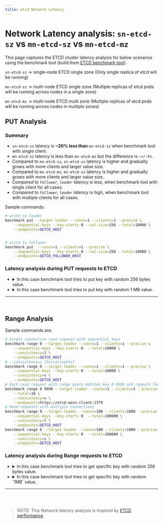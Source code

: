 ```yaml
---
title: etcd Network Latency
---
```


# Network Latency analysis: `sn-etcd-sz` vs  `mn-etcd-sz` vs `mn-etcd-mz`
This page captures the ETCD cluster latency analysis for below scenarios using the benchmark tool (build from [ETCD benchmark tool](https://github.com/seshachalam-yv/etcd)).

`sn-etcd-sz` -> single-node ETCD single zone (Only single replica of etcd will be running)

`mn-etcd-sz` -> multi-node ETCD single zone (Multiple replicas of etcd pods will be running across nodes in a single zone)

`mn-etcd-mz` -> multi-node ETCD multi zone (Multiple replicas of etcd pods will be running across nodes in multiple zones)

## PUT Analysis

### Summary 

* `sn-etcd-sz` latency is **~20% less than** `mn-etcd-sz` when benchmark tool with single client.
* `mn-etcd-sz` latency is less than `mn-etcd-mz` but the difference is `~+/-5%`.
* Compared to `mn-etcd-sz`, `sn-etcd-sz` latency is higher and gradually grows with more clients and larger value size. 
* Compared to `mn-etcd-mz`, `mn-etcd-sz` latency is higher and gradually grows with more clients and larger value size. 
* *Compared to `follower`, `leader` latency is less*, when benchmark tool with single client for all cases.
* *Compared to `follower`, `leader` latency is high*, when benchmark tool with multiple clients for all cases.


Sample commands:

```bash
# write to leader
benchmark put --target-leader --conns=1 --clients=1 --precise \
    --sequential-keys --key-starts 0 --val-size=256 --total=10000 \
    --endpoints=$ETCD_HOST 


# write to follower
benchmark put  --conns=1 --clients=1 --precise \
    --sequential-keys --key-starts 0 --val-size=256 --total=10000 \
    --endpoints=$ETCD_FOLLOWER_HOST

```

### Latency analysis during PUT requests to ETCD

* 
  <details>
  <summary>In this case benchmark tool tries to put key with random 256 bytes value.</summary>

  * Benchmark tool loads key/value to `leader` with single client .
    * `sn-etcd-sz` latency (~0.815ms) is **~50% lesser than** `mn-etcd-sz` (~1.74ms ).
    *  * `mn-etcd-sz` latency (~1.74ms ) is slightly lesser than `mn-etcd-mz` (~1.8ms) but the difference is negligible (within same ms).
    * 
      | Number of keys | Value size | Number of connections | Number of clients | Target etcd server |  Average write QPS | Average latency per request |    zone    | server name |  Test name |
      |:--------------:|:----------:|:---------------------:|:-----------------:|:------------------:|:------------------:|:---------------------------:|:----------:|:-----------:|:----------:|
      |      10000     |     256    |           1           |         1         |       leader       |      1220.0520     |           0.815ms           | eu-west-1c | etcd-main-0 | sn-etcd-sz |
      |      10000     |     256    |           1           |         1         |       leader       |       586.545      |            1.74ms           | eu-west-1a | etcd-main-1 | mn-etcd-sz |
      |      10000     |     256    |           1           |         1         |       leader       |  554.0155654442634 |            1.8ms            | eu-west-1a | etcd-main-1 | mn-etcd-mz |

  * Benchmark tool loads key/value to `follower` with single client.
    * `mn-etcd-sz` latency(`~2.2ms`) is **20% to 30% lesser than** `mn-etcd-mz`(`~2.7ms`).
    * *Compare to `follower`, `leader` has lower latency.*
    * 
      | Number of keys | Value size | Number of connections | Number of clients | Target etcd server |  Average write QPS | Average latency per request |    zone    | server name |  Test name |
      |:--------------:|:----------:|:---------------------:|:-----------------:|:------------------:|:------------------:|:---------------------------:|:----------:|:-----------:|:----------:|
      |      10000     |     256    |           1           |         1         |     follower-1     |       445.743      |            2.23ms           | eu-west-1a | etcd-main-0 | mn-etcd-sz |
      |      10000     |     256    |           1           |         1         |     follower-1     |  378.9366747610789 |            2.63ms           | eu-west-1c | etcd-main-0 | mn-etcd-mz |

      | Number of keys | Value size | Number of connections | Number of clients | Target etcd server |  Average write QPS | Average latency per request |    zone    | server name |  Test name |
      |:--------------:|:----------:|:---------------------:|:-----------------:|:------------------:|:------------------:|:---------------------------:|:----------:|:-----------:|:----------:|
      |      10000     |     256    |           1           |         1         |     follower-2     |       457.967      |            2.17ms           | eu-west-1a | etcd-main-2 | mn-etcd-sz |
      |      10000     |     256    |           1           |         1         |     follower-2     |  345.6586129825796 |            2.89ms           | eu-west-1b | etcd-main-2 | mn-etcd-mz |

  * Benchmark tool loads key/value to `leader` with multiple clients.
    * `sn-etcd-sz` latency(`~78.3ms`) is **~10% greater than**  `mn-etcd-sz`(`~71.81ms`).
    * `mn-etcd-sz` latency(`~71.81ms`) is less than `mn-etcd-mz`(`~72.5ms`) but the difference is negligible.
    * 
      | Number of keys | Value size | Number of connections | Number of clients | Target etcd server |  Average write QPS | Average latency per request |    zone    | server name |  Test name |
      |:--------------:|:----------:|:---------------------:|:-----------------:|:------------------:|:------------------:|:---------------------------:|:----------:|:-----------:|:----------:|
      |     100000     |     256    |          100          |        1000       |       leader       |      12638.905     |           78.32ms           | eu-west-1c | etcd-main-0 | sn-etcd-sz |
      |     100000     |     256    |          100          |        1000       |       leader       |      13789.248     |           71.81ms           | eu-west-1a | etcd-main-1 | mn-etcd-sz |
      |     100000     |     256    |          100          |        1000       |       leader       | 13728.446436395223 |            72.5ms           | eu-west-1a | etcd-main-1 | mn-etcd-mz |  



  * Benchmark tool loads key/value to `follower` with multiple clients.
    * `mn-etcd-sz` latency(`~69.8ms`) is **~5% greater than**  `mn-etcd-mz`(`~72.6ms`).
    * *Compare to `leader`, `follower` has lower latency*.
    * 
      | Number of keys | Value size | Number of connections | Number of clients | Target etcd server |  Average write QPS | Average latency per request |    zone    | server name |  Test name |
      |:--------------:|:----------:|:---------------------:|:-----------------:|:------------------:|:------------------:|:---------------------------:|:----------:|:-----------:|:----------:|
      |     100000     |     256    |          100          |        1000       |     follower-1     |      14271.983     |           69.80ms           | eu-west-1a | etcd-main-0 | mn-etcd-sz |
      |     100000     |     256    |          100          |        1000       |     follower-1     |      13695.98      |           72.62ms           | eu-west-1a | etcd-main-1 | mn-etcd-mz |

      | Number of keys | Value size | Number of connections | Number of clients | Target etcd server |  Average write QPS | Average latency per request |    zone    | server name |  Test name |
      |:--------------:|:----------:|:---------------------:|:-----------------:|:------------------:|:------------------:|:---------------------------:|:----------:|:-----------:|:----------:|
      |     100000     |     256    |          100          |        1000       |     follower-2     |      14325.436     |           69.47ms           | eu-west-1a | etcd-main-2 | mn-etcd-sz |
      |     100000     |     256    |          100          |        1000       |     follower-2     | 15750.409490407475 |            63.3ms           | eu-west-1b | etcd-main-2 | mn-etcd-mz |

  </details>

* 
  <details>  
  <summary>In this case benchmark tool tries to put key with random 1 MB value.</summary>

  * Benchmark tool loads key/value to `leader` with single client.
    * `sn-etcd-sz` latency(`~16.35ms`) is **~20% lesser than** `mn-etcd-sz`(`~20.64ms`).
    * `mn-etcd-sz` latency(`~20.64ms`) is less than `mn-etcd-mz`(`~21.08ms`) but the difference is negligible..
    * 
      | Number of keys | Value size | Number of connections | Number of clients | Target etcd server |  Average write QPS | Average latency per request |    zone    | server name |  Test name |
      |:--------------:|:----------:|:---------------------:|:-----------------:|:------------------:|:------------------:|:---------------------------:|:----------:|:-----------:|:----------:|
      |      1000      |   1000000  |           1           |         1         |       leader       |       61.117       |           16.35ms           | eu-west-1c | etcd-main-0 | sn-etcd-sz |
      |      1000      |   1000000  |           1           |         1         |       leader       |       48.416       |           20.64ms           | eu-west-1a | etcd-main-1 | mn-etcd-sz |
      |      1000      |   1000000  |           1           |         1         |       leader       |  45.7517341664802  |           21.08ms           | eu-west-1a | etcd-main-1 | mn-etcd-mz |

  * Benchmark tool loads key/value withto `follower` single client.
    * `mn-etcd-sz` latency(`~23.10ms`) is **~10% greater than** `mn-etcd-mz`(`~21.8ms`).
    * *Compare to `follower`, `leader` has lower latency*.
    * 
      | Number of keys | Value size | Number of connections | Number of clients | Target etcd server |  Average write QPS | Average latency per request |    zone    | server name |  Test name |
      |:--------------:|:----------:|:---------------------:|:-----------------:|:------------------:|:------------------:|:---------------------------:|:----------:|:-----------:|:----------:|
      |      1000      |   1000000  |           1           |         1         |     follower-1     |       43.261       |           23.10ms           | eu-west-1a | etcd-main-0 | mn-etcd-sz |
      |      1000      |   1000000  |           1           |         1         |     follower-1     |  45.7517341664802  |            21.8ms           | eu-west-1c | etcd-main-0 | mn-etcd-mz |
      |      1000      |   1000000  |           1           |         1         |     follower-1     |        45.33       |           22.05ms           | eu-west-1c | etcd-main-0 | mn-etcd-mz |

      | Number of keys | Value size | Number of connections | Number of clients | Target etcd server |  Average write QPS | Average latency per request |    zone    | server name |  Test name |
      |:--------------:|:----------:|:---------------------:|:-----------------:|:------------------:|:------------------:|:---------------------------:|:----------:|:-----------:|:----------:|
      |      1000      |   1000000  |           1           |         1         |     follower-2     |       40.0518      |           24.95ms           | eu-west-1a | etcd-main-2 | mn-etcd-sz |
      |      1000      |   1000000  |           1           |         1         |     follower-2     |  43.28573155709838 |           23.09ms           | eu-west-1b | etcd-main-2 | mn-etcd-mz |
      |      1000      |   1000000  |           1           |         1         |     follower-2     |        45.92       |           21.76ms           | eu-west-1a | etcd-main-1 | mn-etcd-mz |
      |      1000      |   1000000  |           1           |         1         |     follower-2     |       35.5705      |            28.1ms           | eu-west-1b | etcd-main-2 | mn-etcd-mz |

  * Benchmark tool loads key/value to `leader` with multiple clients.
    * `sn-etcd-sz` latency(`~6.0375secs`) is **~30% greater than**  `mn-etcd-sz``~4.000secs`).
    * `mn-etcd-sz` latency(`~4.000secs`) is less than `mn-etcd-mz`(`~ 4.09secs`) but the difference is negligible.
    * 
      | Number of keys | Value size | Number of connections | Number of clients | Target etcd server |  Average write QPS | Average latency per request |    zone    | server name |  Test name |
      |:--------------:|:----------:|:---------------------:|:-----------------:|:------------------:|:------------------:|:---------------------------:|:----------:|:-----------:|:----------:|
      |      1000      |   1000000  |          100          |        300        |       leader       |       55.373       |          6.0375secs         | eu-west-1c | etcd-main-0 | sn-etcd-sz |
      |      1000      |   1000000  |          100          |        300        |       leader       |       67.319       |          4.000secs          | eu-west-1a | etcd-main-1 | mn-etcd-sz |
      |      1000      |   1000000  |          100          |        300        |       leader       |  65.91914167957594 |           4.09secs          | eu-west-1a | etcd-main-1 | mn-etcd-mz |

  * Benchmark tool loads key/value to `follower` with multiple clients.
    * *`mn-etcd-sz` latency(`~4.04secs`) is **~5% greater than** `mn-etcd-mz`(`~ 3.90secs`).*
    * *Compare to `leader`, `follower` has lower latency*. 
    * 
      | Number of keys | Value size | Number of connections | Number of clients | Target etcd server |  Average write QPS | Average latency per request |    zone    | server name |  Test name |
      |:--------------:|:----------:|:---------------------:|:-----------------:|:------------------:|:------------------:|:---------------------------:|:----------:|:-----------:|:----------:|
      |      1000      |   1000000  |          100          |        300        |     follower-1     |       66.528       |          4.0417secs         | eu-west-1a | etcd-main-0 | mn-etcd-sz |
      |      1000      |   1000000  |          100          |        300        |     follower-1     |  70.6493461856332  |           3.90secs          | eu-west-1c | etcd-main-0 | mn-etcd-mz |
      |      1000      |   1000000  |          100          |        300        |     follower-1     |        71.95       |           3.84secs          | eu-west-1c | etcd-main-0 | mn-etcd-mz |

      | Number of keys | Value size | Number of connections | Number of clients | Target etcd server |  Average write QPS | Average latency per request |    zone    | server name |  Test name |
      |:--------------:|:----------:|:---------------------:|:-----------------:|:------------------:|:------------------:|:---------------------------:|:----------:|:-----------:|:----------:|
      |      1000      |   1000000  |          100          |        300        |     follower-2     |       66.447       |          4.0164secs         | eu-west-1a | etcd-main-2 | mn-etcd-sz |
      |      1000      |   1000000  |          100          |        300        |     follower-2     |  67.53038086369484 |           3.87secs          | eu-west-1b | etcd-main-2 | mn-etcd-mz |
      |      1000      |   1000000  |          100          |        300        |     follower-2     |        68.46       |           3.92secs          | eu-west-1a | etcd-main-1 | mn-etcd-mz |
  </details>


<hr>
<br>

## Range Analysis

Sample commands are:

```bash
# Single connection read request with sequential keys
benchmark range 0 --target-leader --conns=1 --clients=1 --precise \
    --sequential-keys --key-starts 0  --total=10000 \
    --consistency=l \
    --endpoints=$ETCD_HOST 
# --consistency=s [Serializable]
benchmark range 0 --target-leader --conns=1 --clients=1 --precise \
    --sequential-keys --key-starts 0  --total=10000 \
    --consistency=s \
    --endpoints=$ETCD_HOST 
# Each read request with range query matches key 0 9999 and repeats for total number of requests.  
benchmark range 0 9999 --target-leader --conns=1 --clients=1 --precise \
    --total=10 \
    --consistency=s \
    --endpoints=https://etcd-main-client:2379
# Read requests with multiple connections
benchmark range 0 --target-leader --conns=100 --clients=1000 --precise \
    --sequential-keys --key-starts 0  --total=100000 \
    --consistency=l \
    --endpoints=$ETCD_HOST 
benchmark range 0 --target-leader --conns=100 --clients=1000 --precise \
    --sequential-keys --key-starts 0  --total=100000 \
    --consistency=s \
    --endpoints=$ETCD_HOST 
```


### Latency analysis during Range requests to ETCD 

* 
  <details>
  <summary>In this case benchmark tool tries to get specific key with random 256 bytes value.</summary>
  
  * Benchmark tool range requests to `leader` with single client.

    * `sn-etcd-sz` latency(`~1.24ms`) is **~40% greater than** `mn-etcd-sz`(`~0.67ms`).
    * `mn-etcd-sz` latency(`~0.67ms`) is  **~20% lesser than** `mn-etcd-mz`(`~0.85ms`).
    *  
    | Number of requests | Value size | Number of connections | Number of clients | sequential-keys | Consistency |  Target etcd server |  Average write QPS | Average latency per request |    zone    | server name |  Test name |
    |:------------------:|:----------:|:---------------------:|:-----------------:|:---------------:|:-----------:|:-------------------:|:------------------:|:---------------------------:|:----------:|:-----------:|:----------:|
    |        10000       |     256    |           1           |         1         |       true      |      l      |        leader       |       800.272      |            1.24ms           | eu-west-1c | etcd-main-0 | sn-etcd-sz |
    |        10000       |     256    |           1           |         1         |       true      |      l      |        leader       |      1173.9081     |            0.67ms           | eu-west-1a | etcd-main-1 | mn-etcd-sz |
    |        10000       |     256    |           1           |         1         |       true      |      l      |        leader       |  999.3020189178693 |            0.85ms           | eu-west-1a | etcd-main-1 | mn-etcd-mz |

    * Compare to consistency `Linearizable`, `Serializable` is **~40% less** for all cases
    * 
    | Number of requests | Value size | Number of connections | Number of clients | sequential-keys | Consistency |  Target etcd server |  Average write QPS | Average latency per request |    zone    | server name |  Test name |
    |:------------------:|:----------:|:---------------------:|:-----------------:|:---------------:|:-----------:|:-------------------:|:------------------:|:---------------------------:|:----------:|:-----------:|:----------:|
    |        10000       |     256    |           1           |         1         |       true      |      s      |        leader       |      1411.229      |            0.70ms           | eu-west-1c | etcd-main-0 | sn-etcd-sz |
    |        10000       |     256    |           1           |         1         |       true      |      s      |        leader       |      2033.131      |            0.35ms           | eu-west-1a | etcd-main-1 | mn-etcd-sz |
    |        10000       |     256    |           1           |         1         |       true      |      s      |        leader       | 2100.2426362012025 |            0.47ms           | eu-west-1a | etcd-main-1 | mn-etcd-mz |

  * Benchmark tool range requests to `follower` with single client .
     * `mn-etcd-sz` latency(`~1.3ms`) is  **~20% lesser than** `mn-etcd-mz`(`~1.6ms`).
    * *Compare to `follower`, `leader` read request latency is **~50% less** for both `mn-etcd-sz`, `mn-etcd-mz`*
    *  
    | Number of requests | Value size | Number of connections | Number of clients | sequential-keys | Consistency |  Target etcd server |  Average write QPS | Average latency per request |    zone    | server name |  Test name |
    |:------------------:|:----------:|:---------------------:|:-----------------:|:---------------:|:-----------:|:-------------------:|:------------------:|:---------------------------:|:----------:|:-----------:|:----------:|
    |        10000       |     256    |           1           |         1         |       true      |      l      |      follower-1     |       765.325      |            1.3ms            | eu-west-1a | etcd-main-0 | mn-etcd-sz |
    |        10000       |     256    |           1           |         1         |       true      |      l      |      follower-1     |        596.1       |            1.6ms            | eu-west-1c | etcd-main-0 | mn-etcd-mz |
    * Compare to consistency `Linearizable`, `Serializable` is **~50% less** for all cases
    * 
    | Number of requests | Value size | Number of connections | Number of clients | sequential-keys | Consistency |  Target etcd server |  Average write QPS | Average latency per request |    zone    | server name |  Test name |
    |:------------------:|:----------:|:---------------------:|:-----------------:|:---------------:|:-----------:|:-------------------:|:------------------:|:---------------------------:|:----------:|:-----------:|:----------:|
    |        10000       |     256    |           1           |         1         |       true      |      s      |      follower-1     |      1823.631      |            0.54ms           | eu-west-1a | etcd-main-0 | mn-etcd-sz |
    |        10000       |     256    |           1           |         1         |       true      |      s      |      follower-1     |       1442.6       |            0.69ms           | eu-west-1c | etcd-main-0 | mn-etcd-mz |
    |        10000       |     256    |           1           |         1         |       true      |      s      |      follower-1     |       1416.39      |            0.70ms           | eu-west-1c | etcd-main-0 | mn-etcd-mz |
    |        10000       |     256    |           1           |         1         |       true      |      s      |      follower-1     |      2077.449      |            0.47ms           | eu-west-1a | etcd-main-1 | mn-etcd-mz |
  
  * Benchmark tool range requests to `leader` with multiple client.
    * `sn-etcd-sz` latency(`~84.66ms`) is **~20% greater than** `mn-etcd-sz`(`~73.95ms`).
    * `mn-etcd-sz` latency(`~73.95ms`) is  **more or less equal to** `mn-etcd-mz`(`~ 73.8ms`).
    * 
    | Number of requests | Value size | Number of connections | Number of clients | sequential-keys | Consistency |  Target etcd server |  Average write QPS | Average latency per request |    zone    | server name |  Test name |
    |:------------------:|:----------:|:---------------------:|:-----------------:|:---------------:|:-----------:|:-------------------:|:------------------:|:---------------------------:|:----------:|:-----------:|:----------:|
    |       100000       |     256    |          100          |        1000       |       true      |      l      |        leader       |      11775.721     |           84.66ms           | eu-west-1c | etcd-main-0 | sn-etcd-sz |
    |       100000       |     256    |          100          |        1000       |       true      |      l      |        leader       |     13446.9598     |           73.95ms           | eu-west-1a | etcd-main-1 | mn-etcd-sz |
    |       100000       |     256    |          100          |        1000       |       true      |      l      |        leader       |  13527.19810605353 |            73.8ms           | eu-west-1a | etcd-main-1 | mn-etcd-mz |
    
    * Compare to consistency `Linearizable`, `Serializable` is **~20% lesser** for all cases
    * `sn-etcd-sz` latency(`~69.37ms`) is  **more or less equal to** `mn-etcd-sz`(`~69.89ms`).
    * `mn-etcd-sz` latency(`~69.89ms`) is  **slightly higher than** `mn-etcd-mz`(`~67.63ms`).
    * 
    | Number of requests | Value size | Number of connections | Number of clients | sequential-keys | Consistency |  Target etcd server |  Average write QPS | Average latency per request |    zone    | server name |  Test name |
    |:------------------:|:----------:|:---------------------:|:-----------------:|:---------------:|:-----------:|:-------------------:|:------------------:|:---------------------------:|:----------:|:-----------:|:----------:|
    |       100000       |     256    |          100          |        1000       |       true      |      s      |        leader       |     14334.9027     |           69.37ms           | eu-west-1c | etcd-main-0 | sn-etcd-sz |
    |       100000       |     256    |          100          |        1000       |       true      |      s      |        leader       |      14270.008     |           69.89ms           | eu-west-1a | etcd-main-1 | mn-etcd-sz |
    |       100000       |     256    |          100          |        1000       |       true      |      s      |        leader       | 14715.287354023869 |           67.63ms           | eu-west-1a | etcd-main-1 | mn-etcd-mz |

  * Benchmark tool range requests to `follower` with multiple client.
    * `mn-etcd-sz` latency(`~60.69ms`) is **~20% lesser than** `mn-etcd-mz`(`~70.76ms`).
    * Compare to  `leader`, `follower` has lower read request latency.
    * 
    | Number of requests | Value size | Number of connections | Number of clients | sequential-keys | Consistency |  Target etcd server |  Average write QPS | Average latency per request |    zone    | server name |  Test name |
    |:------------------:|:----------:|:---------------------:|:-----------------:|:---------------:|:-----------:|:-------------------:|:------------------:|:---------------------------:|:----------:|:-----------:|:----------:|
    |       100000       |     256    |          100          |        1000       |       true      |      l      |      follower-1     |      11586.032     |           60.69ms           | eu-west-1a | etcd-main-0 | mn-etcd-sz |
    |       100000       |     256    |          100          |        1000       |       true      |      l      |      follower-1     |       14050.5      |           70.76ms           | eu-west-1c | etcd-main-0 | mn-etcd-mz |


    * `mn-etcd-sz` latency(`~86.09ms`) is **~20 higher than** `mn-etcd-mz`(`~64.6ms`).
    * * Compare to `mn-etcd-sz` consistency `Linearizable`, `Serializable` is **~20% higher**.*
    *  Compare to `mn-etcd-mz` consistency `Linearizable`, `Serializable` is **~slightly less**.
    *  
    | Number of requests | Value size | Number of connections | Number of clients | sequential-keys | Consistency |  Target etcd server |  Average write QPS | Average latency per request |    zone    | server name |  Test name |
    |:------------------:|:----------:|:---------------------:|:-----------------:|:---------------:|:-----------:|:-------------------:|:------------------:|:---------------------------:|:----------:|:-----------:|:----------:|
    |       100000       |     256    |          100          |        1000       |       true      |      s      |      follower-1     |      11582.438     |           86.09ms           | eu-west-1a | etcd-main-0 | mn-etcd-sz |
    |       100000       |     256    |          100          |        1000       |       true      |      s      |      follower-1     |       15422.2      |            64.6ms           | eu-west-1c | etcd-main-0 | mn-etcd-mz |


  * Benchmark tool range requests to `leader` all keys.
    * `sn-etcd-sz` latency(`~678.77ms`) is **~5% slightly lesser than** `mn-etcd-sz`(`~697.29ms`).
    * `mn-etcd-sz` latency(`~697.29ms`) is less than `mn-etcd-mz`(`~701ms`) but the difference is negligible.
    * 
    | Number of requests | Value size | Number of connections | Number of clients | sequential-keys | Consistency |  Target etcd server |  Average write QPS | Average latency per request |    zone    | server name |  Test name |
    |:------------------:|:----------:|:---------------------:|:-----------------:|:---------------:|:-----------:|:-------------------:|:------------------:|:---------------------------:|:----------:|:-----------:|:----------:|
    |         20         |     256    |           2           |         5         |      false      |      l      |        leader       |       6.8875       |           678.77ms          | eu-west-1c | etcd-main-0 | sn-etcd-sz |
    |         20         |     256    |           2           |         5         |      false      |      l      |        leader       |        6.720       |           697.29ms          | eu-west-1a | etcd-main-1 | mn-etcd-sz |
    |         20         |     256    |           2           |         5         |      false      |      l      |        leader       |         6.7        |            701ms            | eu-west-1a | etcd-main-1 | mn-etcd-mz |

    * * Compare to consistency `Linearizable`, `Serializable` is **~5% slightly higher** for all cases
    * `sn-etcd-sz` latency(`~687.36ms`) is less than `mn-etcd-sz`(`~692.68ms`) but the difference is negligible.
    * `mn-etcd-sz` latency(`~692.68ms`) is **~5% slightly lesser than** `mn-etcd-mz`(`~735.7ms`).
    * 
    | Number of requests | Value size | Number of connections | Number of clients | sequential-keys | Consistency |  Target etcd server |  Average write QPS | Average latency per request |    zone    | server name |  Test name |
    |:------------------:|:----------:|:---------------------:|:-----------------:|:---------------:|:-----------:|:-------------------:|:------------------:|:---------------------------:|:----------:|:-----------:|:----------:|
    |         20         |     256    |           2           |         5         |      false      |      s      |        leader       |        6.76        |           687.36ms          | eu-west-1c | etcd-main-0 | sn-etcd-sz |
    |         20         |     256    |           2           |         5         |      false      |      s      |        leader       |        6.635       |           692.68ms          | eu-west-1a | etcd-main-1 | mn-etcd-sz |
    |         20         |     256    |           2           |         5         |      false      |      s      |        leader       |         6.3        |           735.7ms           | eu-west-1a | etcd-main-1 | mn-etcd-mz |

  * Benchmark tool range requests to `follower` all keys
    * `mn-etcd-sz`(`~737.68ms`) latency is **~5% slightly higher than** `mn-etcd-mz`(`~713.7ms`).
    * Compare to `leader` consistency `Linearizable`read request, `follower` is *~5% slightly higher*. 
    * 
    | Number of requests | Value size | Number of connections | Number of clients | sequential-keys | Consistency |  Target etcd server |  Average write QPS | Average latency per request |    zone    | server name |  Test name |
    |:------------------:|:----------:|:---------------------:|:-----------------:|:---------------:|:-----------:|:-------------------:|:------------------:|:---------------------------:|:----------:|:-----------:|:----------:|
    |         20         |     256    |           2           |         5         |      false      |      l      |      follower-1     |        6.163       |           737.68ms          | eu-west-1a | etcd-main-0 | mn-etcd-sz |
    |         20         |     256    |           2           |         5         |      false      |      l      |      follower-1     |        6.52        |           713.7ms           | eu-west-1c | etcd-main-0 | mn-etcd-mz |

    * `mn-etcd-sz` latency(`~757.73ms`) is **~10% higher than** `mn-etcd-mz`(`~690.4ms`).
    * Compare to `follower` consistency `Linearizable`read request, `follower`  consistency `Serializable`  is *~3% slightly higher* for `mn-etcd-sz`.
    * *Compare to `follower` consistency `Linearizable`read request, `follower`  consistency `Serializable`  is *~5% less* for `mn-etcd-mz`.*
    * *Compare to `leader` consistency `Serializable`read request, `follower` consistency `Serializable` is *~5% less* for `mn-etcd-mz`. *
    * 
    | Number of requests | Value size | Number of connections | Number of clients | sequential-keys | Consistency |  Target etcd server |  Average write QPS | Average latency per request |    zone    | server name |  Test name |
    |:------------------:|:----------:|:---------------------:|:-----------------:|:---------------:|:-----------:|:-------------------:|:------------------:|:---------------------------:|:----------:|:-----------:|:----------:|
    |         20         |     256    |           2           |         5         |      false      |      s      |      follower-1     |       6.0295       |           757.73ms          | eu-west-1a | etcd-main-0 | mn-etcd-sz |
    |         20         |     256    |           2           |         5         |      false      |      s      |      follower-1     |        6.87        |           690.4ms           | eu-west-1c | etcd-main-0 | mn-etcd-mz |




  <hr>
  <br>
  </details>

* 
  <details>

  <summary>In this case benchmark tool tries to get specific key with random `1MB` value.</summary>
  
  * Benchmark tool range requests to `leader` with single client.

    * `sn-etcd-sz` latency(`~5.96ms`) is **~5% lesser than** `mn-etcd-sz`(`~6.28ms`).
    * `mn-etcd-sz` latency(`~6.28ms`) is  **~10% higher than** `mn-etcd-mz`(`~5.3ms`).
    *  
    | Number of requests | Value size | Number of connections | Number of clients | sequential-keys | Consistency |  Target etcd server |  Average write QPS | Average latency per request |    zone    | server name |  Test name |
    |:------------------:|:----------:|:---------------------:|:-----------------:|:---------------:|:-----------:|:-------------------:|:------------------:|:---------------------------:|:----------:|:-----------:|:----------:|
    |        1000        |   1000000  |           1           |         1         |       true      |      l      |        leader       |       167.381      |            5.96ms           | eu-west-1c | etcd-main-0 | sn-etcd-sz |
    |        1000        |   1000000  |           1           |         1         |       true      |      l      |        leader       |       158.822      |            6.28ms           | eu-west-1a | etcd-main-1 | mn-etcd-sz |
    |        1000        |   1000000  |           1           |         1         |       true      |      l      |        leader       |       187.94       |            5.3ms            | eu-west-1a | etcd-main-1 | mn-etcd-mz |
    
    * Compare to consistency `Linearizable`, `Serializable` is **~15% less** for  `sn-etcd-sz`, `mn-etcd-sz`, `mn-etcd-mz`
    * 
    | Number of requests | Value size | Number of connections | Number of clients | sequential-keys | Consistency |  Target etcd server |  Average write QPS | Average latency per request |    zone    | server name |  Test name |
    |:------------------:|:----------:|:---------------------:|:-----------------:|:---------------:|:-----------:|:-------------------:|:------------------:|:---------------------------:|:----------:|:-----------:|:----------:|
    |        1000        |   1000000  |           1           |         1         |       true      |      s      |        leader       |       184.95       |           5.398ms           | eu-west-1c | etcd-main-0 | sn-etcd-sz |
    |        1000        |   1000000  |           1           |         1         |       true      |      s      |        leader       |       176.901      |            5.64ms           | eu-west-1a | etcd-main-1 | mn-etcd-sz |
    |        1000        |   1000000  |           1           |         1         |       true      |      s      |        leader       |       209.99       |            4.7ms            | eu-west-1a | etcd-main-1 | mn-etcd-mz |

  * Benchmark tool range requests to `follower` with single client.
    * `mn-etcd-sz` latency(`~6.66ms`) is  **~10% higher than** `mn-etcd-mz`(`~6.16ms`).
    * *Compare to `leader`, `follower` read request latency is **~10% high** for `mn-etcd-sz`*
    * *Compare to `leader`, `follower` read request latency is **~20% high** for  `mn-etcd-mz`*
    *  
    | Number of requests | Value size | Number of connections | Number of clients | sequential-keys | Consistency |  Target etcd server |  Average write QPS | Average latency per request |    zone    | server name |  Test name |
    |:------------------:|:----------:|:---------------------:|:-----------------:|:---------------:|:-----------:|:-------------------:|:------------------:|:---------------------------:|:----------:|:-----------:|:----------:|
    |        1000        |   1000000  |           1           |         1         |       true      |      l      |      follower-1     |       150.680      |            6.66ms           | eu-west-1a | etcd-main-0 | mn-etcd-sz |
    |        1000        |   1000000  |           1           |         1         |       true      |      l      |      follower-1     |       162.072      |            6.16ms           | eu-west-1c | etcd-main-0 | mn-etcd-mz |

    * Compare to consistency `Linearizable`, `Serializable` is **~15% less** for  `mn-etcd-sz`(`~5.84ms`), `mn-etcd-mz`(`~5.01ms`).
    * *Compare to `leader`, `follower` read request latency is **~5% slightly high** for `mn-etcd-sz`, `mn-etcd-mz`*
    * 
    | Number of requests | Value size | Number of connections | Number of clients | sequential-keys | Consistency |  Target etcd server |  Average write QPS | Average latency per request |    zone    | server name |  Test name |
    |:------------------:|:----------:|:---------------------:|:-----------------:|:---------------:|:-----------:|:-------------------:|:------------------:|:---------------------------:|:----------:|:-----------:|:----------:|
    |        1000        |   1000000  |           1           |         1         |       true      |      s      |      follower-1     |       170.918      |            5.84ms           | eu-west-1a | etcd-main-0 | mn-etcd-sz |
    |        1000        |   1000000  |           1           |         1         |       true      |      s      |      follower-1     |       199.01       |            5.01ms           | eu-west-1c | etcd-main-0 | mn-etcd-mz |



  * Benchmark tool range requests to `leader` with multiple clients.

    * `sn-etcd-sz` latency(`~1.593secs`) is **~20% lesser than** `mn-etcd-sz`(`~1.974secs`).
    * `mn-etcd-sz` latency(`~1.974secs`) is  **~5% greater than** `mn-etcd-mz`(`~1.81secs`).
    * 
    | Number of requests | Value size | Number of connections | Number of clients | sequential-keys | Consistency |  Target etcd server |  Average write QPS | Average latency per request |    zone    | server name |  Test name |
    |:------------------:|:----------:|:---------------------:|:-----------------:|:---------------:|:-----------:|:-------------------:|:------------------:|:---------------------------:|:----------:|:-----------:|:----------:|
    |        1000        |   1000000  |          100          |        500        |       true      |      l      |        leader       |       252.149      |          1.593secs          | eu-west-1c | etcd-main-0 | sn-etcd-sz |
    |        1000        |   1000000  |          100          |        500        |       true      |      l      |        leader       |       205.589      |          1.974secs          | eu-west-1a | etcd-main-1 | mn-etcd-sz |
    |        1000        |   1000000  |          100          |        500        |       true      |      l      |        leader       |       230.42       |           1.81secs          | eu-west-1a | etcd-main-1 | mn-etcd-mz |

   * *Compare to consistency `Linearizable`, `Serializable` is **more or less same** for `sn-etcd-sz`(`~1.57961secs`), `mn-etcd-mz`(`~1.8secs`) not a big difference*
   * Compare to consistency `Linearizable`, `Serializable` is  **~10% high** for `mn-etcd-sz`(`~ 2.277secs`).
   * 
    | Number of requests | Value size | Number of connections | Number of clients | sequential-keys | Consistency |  Target etcd server |  Average write QPS | Average latency per request |    zone    | server name |  Test name |
    |:------------------:|:----------:|:---------------------:|:-----------------:|:---------------:|:-----------:|:-------------------:|:------------------:|:---------------------------:|:----------:|:-----------:|:----------:|
    |        1000        |   1000000  |          100          |        500        |       true      |      s      |        leader       |       252.406      |         1.57961secs         | eu-west-1c | etcd-main-0 | sn-etcd-sz |
    |        1000        |   1000000  |          100          |        500        |       true      |      s      |        leader       |       181.905      |          2.277secs          | eu-west-1a | etcd-main-1 | mn-etcd-sz |
    |        1000        |   1000000  |          100          |        500        |       true      |      s      |        leader       |       227.64       |           1.8secs           | eu-west-1a | etcd-main-1 | mn-etcd-mz |

  * Benchmark tool range requests to `follower` with multiple client.

    * `mn-etcd-sz` latency is **~20% less than** `mn-etcd-mz`.
    * Compare to  `leader` consistency `Linearizable`, `follower` read request latency is ~15 less for `mn-etcd-sz`(`~1.694secs`).    
    * Compare to  `leader` consistency `Linearizable`, `follower` read request latency is ~10% higher for `mn-etcd-sz`(`~1.977secs`).    
    * 
    | Number of requests | Value size | Number of connections | Number of clients | sequential-keys | Consistency |  Target etcd server |  Average write QPS | Average latency per request |    zone    | server name |  Test name |
    |:------------------:|:----------:|:---------------------:|:-----------------:|:---------------:|:-----------:|:-------------------:|:------------------:|:---------------------------:|:----------:|:-----------:|:----------:|
    |        1000        |   1000000  |          100          |        500        |       true      |      l      |      follower-1     |       248.489      |          1.694secs          | eu-west-1a | etcd-main-0 | mn-etcd-sz |
    |        1000        |   1000000  |          100          |        500        |       true      |      l      |      follower-1     |       210.22       |          1.977secs          | eu-west-1c | etcd-main-0 | mn-etcd-mz |



    | Number of requests | Value size | Number of connections | Number of clients | sequential-keys | Consistency |  Target etcd server |  Average write QPS | Average latency per request |    zone    | server name |  Test name |
    |:------------------:|:----------:|:---------------------:|:-----------------:|:---------------:|:-----------:|:-------------------:|:------------------:|:---------------------------:|:----------:|:-----------:|:----------:|
    |        1000        |   1000000  |          100          |        500        |       true      |      l      |      follower-2     |       205.765      |          1.967secs          | eu-west-1a | etcd-main-2 | mn-etcd-sz |
    |        1000        |   1000000  |          100          |        500        |       true      |      l      |      follower-2     |        195.2       |          2.159secs          | eu-west-1b | etcd-main-2 | mn-etcd-mz |


    *  
    | Number of requests | Value size | Number of connections | Number of clients | sequential-keys | Consistency |  Target etcd server |  Average write QPS | Average latency per request |    zone    | server name |  Test name |
    |:------------------:|:----------:|:---------------------:|:-----------------:|:---------------:|:-----------:|:-------------------:|:------------------:|:---------------------------:|:----------:|:-----------:|:----------:|
    |        1000        |   1000000  |          100          |        500        |       true      |      s      |      follower-1     |       231.458      |          1.7413secs         | eu-west-1a | etcd-main-0 | mn-etcd-sz |
    |        1000        |   1000000  |          100          |        500        |       true      |      s      |      follower-1     |       214.80       |          1.907secs          | eu-west-1c | etcd-main-0 | mn-etcd-mz |


    | Number of requests | Value size | Number of connections | Number of clients | sequential-keys | Consistency |  Target etcd server |  Average write QPS | Average latency per request |    zone    | server name |  Test name |
    |:------------------:|:----------:|:---------------------:|:-----------------:|:---------------:|:-----------:|:-------------------:|:------------------:|:---------------------------:|:----------:|:-----------:|:----------:|
    |        1000        |   1000000  |          100          |        500        |       true      |      s      |      follower-2     |       183.320      |          2.2810secs         | eu-west-1a | etcd-main-2 | mn-etcd-sz |
    |        1000        |   1000000  |          100          |        500        |       true      |      s      |      follower-2     |       195.40       |          2.164secs          | eu-west-1b | etcd-main-2 | mn-etcd-mz |



  * Benchmark tool range requests to `leader` all keys.

    * `sn-etcd-sz` latency(`~8.993secs`) is **~3% slightly lower than** `mn-etcd-sz`(`~9.236secs`).
    * `mn-etcd-sz` latency(`~9.236secs`) is  **~2% slightly lower than** `mn-etcd-mz`(`~9.100secs`).
    * 
    | Number of requests | Value size | Number of connections | Number of clients | sequential-keys | Consistency |  Target etcd server |  Average write QPS | Average latency per request |    zone    | server name |  Test name |
    |:------------------:|:----------:|:---------------------:|:-----------------:|:---------------:|:-----------:|:-------------------:|:------------------:|:---------------------------:|:----------:|:-----------:|:----------:|
    |         20         |   1000000  |           2           |         5         |      false      |      l      |        leader       |       0.5139       |          8.993secs          | eu-west-1c | etcd-main-0 | sn-etcd-sz |
    |         20         |   1000000  |           2           |         5         |      false      |      l      |        leader       |        0.506       |          9.236secs          | eu-west-1a | etcd-main-1 | mn-etcd-sz |
    |         20         |   1000000  |           2           |         5         |      false      |      l      |        leader       |        0.508       |          9.100secs          | eu-west-1a | etcd-main-1 | mn-etcd-mz |
    
    * Compare to consistency `Linearizable`read request, `follower` for `sn-etcd-sz`(`~9.secs`) is **a slight difference `10ms`**.
    * Compare to consistency `Linearizable`read request, `follower` for `mn-etcd-sz`(`~9.113secs`) is **~1% less**, not a big difference.
    * Compare to consistency `Linearizable`read request, `follower` for `mn-etcd-mz`(`~8.799secs`) is **~3% less**, not a big difference.
    * `sn-etcd-sz` latency(`~9.secs`) is **~1% slightly less than** `mn-etcd-sz`(`~9.113secs`).
    * *`mn-etcd-sz` latency(`~9.113secs`) is  **~3% slightly higher than** `mn-etcd-mz`(`~8.799secs`)*.
    | Number of requests | Value size | Number of connections | Number of clients | sequential-keys | Consistency |  Target etcd server |  Average write QPS | Average latency per request |    zone    | server name |  Test name |
    |:------------------:|:----------:|:---------------------:|:-----------------:|:---------------:|:-----------:|:-------------------:|:------------------:|:---------------------------:|:----------:|:-----------:|:----------:|
    |         20         |   1000000  |           2           |         5         |      false      |      s      |        leader       |       0.51125      |          9.0003secs         | eu-west-1c | etcd-main-0 | sn-etcd-sz |
    |         20         |   1000000  |           2           |         5         |      false      |      s      |        leader       |       0.4993       |          9.113secs          | eu-west-1a | etcd-main-1 | mn-etcd-sz |
    |         20         |   1000000  |           2           |         5         |      false      |      s      |        leader       |        0.522       |          8.799secs          | eu-west-1a | etcd-main-1 | mn-etcd-mz |

  * Benchmark tool range requests to `follower` all keys

    * `mn-etcd-sz` latency(`~9.065secs`) is **~1% slightly higher than** `mn-etcd-mz`(`~9.007secs`).
    * Compare to `leader` consistency `Linearizable`read request, `follower` is *~1% slightly higher* for both cases  `mn-etcd-sz`,  `mn-etcd-mz` . 
    * 
    | Number of requests | Value size | Number of connections | Number of clients | sequential-keys | Consistency |  Target etcd server |  Average write QPS | Average latency per request |    zone    | server name |  Test name |
    |:------------------:|:----------:|:---------------------:|:-----------------:|:---------------:|:-----------:|:-------------------:|:------------------:|:---------------------------:|:----------:|:-----------:|:----------:|
    |         20         |   1000000  |           2           |         5         |      false      |      l      |      follower-1     |        0.512       |          9.065secs          | eu-west-1a | etcd-main-0 | mn-etcd-sz |
    |         20         |   1000000  |           2           |         5         |      false      |      l      |      follower-1     |        0.533       |          9.007secs          | eu-west-1c | etcd-main-0 | mn-etcd-mz |


    * Compare to consistency `Linearizable`read request, `follower` for `mn-etcd-sz`(`~9.553secs`) is **~5% high**.
    * *Compare to consistency `Linearizable`read request, `follower` for `mn-etcd-mz`(`~7.7433secs`) is **~15% less***.

    * *`mn-etcd-sz`(`~9.553secs`) latency is  **~20% higher than** `mn-etcd-mz`(`~7.7433secs`)*.
    * 
    | Number of requests | Value size | Number of connections | Number of clients | sequential-keys | Consistency |  Target etcd server |  Average write QPS | Average latency per request |    zone    | server name |  Test name |
    |:------------------:|:----------:|:---------------------:|:-----------------:|:---------------:|:-----------:|:-------------------:|:------------------:|:---------------------------:|:----------:|:-----------:|:----------:|
    |         20         |   1000000  |           2           |         5         |      false      |      s      |      follower-1     |       0.4743       |          9.553secs          | eu-west-1a | etcd-main-0 | mn-etcd-sz |
    |         20         |   1000000  |           2           |         5         |      false      |      s      |      follower-1     |       0.5500       |          7.7433secs         | eu-west-1c | etcd-main-0 | mn-etcd-mz |

  <hr>
  <br>
  </details>


<hr>
<br>
<br>

>NOTE: This Network latency analysis is inspired by [ETCD performance](https://etcd.io/docs/v3.5/op-guide/performance/).
